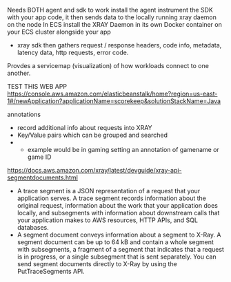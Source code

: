 Needs BOTH agent and sdk to work
install the agent
instrument the SDK with your app code, it then sends data to the locally running xray daemon on the node 
In ECS install the XRAY Daemon in its own Docker container on your ECS cluster alongside your app

- xray sdk then gathers request / response headers, code info, metadata, latency data, http requests, error code.

Provdes a servicemap (visualization) of how workloads connect to one another.

TEST THIS WEB APP
https://console.aws.amazon.com/elasticbeanstalk/home?region=us-east-1#/newApplication?applicationName=scorekeep&solutionStackName=Java

annotations
- record additional info about requests into XRAY
- Key/Value pairs which can be grouped and searched
- - example would be in gaming setting an annotation of gamename or game ID

https://docs.aws.amazon.com/xray/latest/devguide/xray-api-segmentdocuments.html
- A trace segment is a JSON representation of a request that your application serves. A trace segment records information about the original request, information about the work that your application does locally, and subsegments with information about downstream calls that your application makes to AWS resources, HTTP APIs, and SQL databases.
- A segment document conveys information about a segment to X-Ray. A segment document can be up to 64 kB and contain a whole segment with subsegments, a fragment of a segment that indicates that a request is in progress, or a single subsegment that is sent separately. You can send segment documents directly to X-Ray by using the PutTraceSegments API.